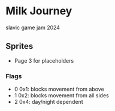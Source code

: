 # Milk Journey

slavic game jam 2024

## Sprites

- Page 3 for placeholders

### Flags

- 0 0x1: blocks movement from above
- 1 0x2: blocks movement from all sides
- 2 0x4: day/night dependent